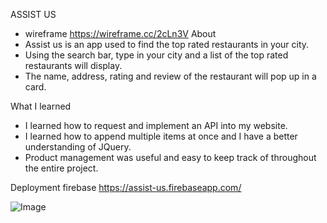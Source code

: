 ASSIST US

- wireframe https://wireframe.cc/2cLn3V
About
- Assist us is an app used to find the top rated restaurants in your city.
- Using the search bar, type in your city and a list of the top rated restaurants will display.
- The name, address, rating and review of the restaurant will pop up in a card.

What I learned
- I learned how to request and implement an API into my website.
- I learned how to append multiple items at once and I have a better understanding of JQuery.
- Product management was useful and easy to keep track of throughout the entire project.

Deployment
  firebase
    https://assist-us.firebaseapp.com/

![Image](Screenshot.jpg)

